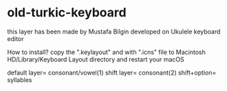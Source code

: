 # old-turkic-keyboard
this layer has been made by Mustafa Bilgin developed on Ukulele keyboard editor

How to install? 
copy the ".keylayout" and with ".icns" file to Macintosh HD/Library/Keyboard Layout directory and restart your macOS

default layer= consonant/vowel(1)
shift layer= consonant(2)
shift+option= syllables
